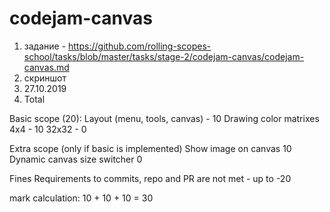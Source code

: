 # codejam-canvas
1. задание - https://github.com/rolling-scopes-school/tasks/blob/master/tasks/stage-2/codejam-canvas/codejam-canvas.md
2. скриншот
3. 27.10.2019
4. Total

Basic scope (20):
Layout (menu, tools, canvas) - 10
   Drawing color matrixes
        4x4 - 10
        32x32 - 0

Extra scope (only if basic is implemented)
Show image on canvas 10
Dynamic canvas size switcher 0

Fines
Requirements to commits, repo and PR are not met - up to -20

mark calculation:
10 + 10 + 10 = 30

